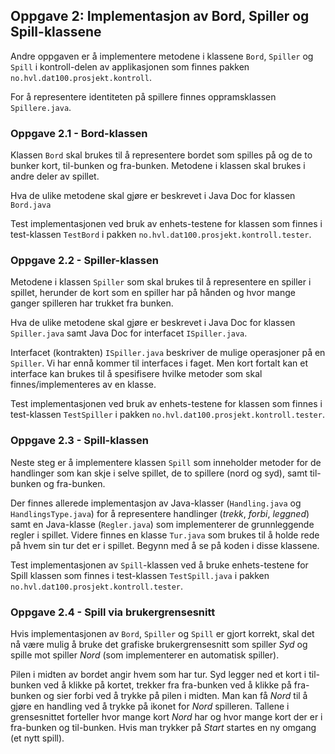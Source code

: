 ## Oppgave 2: Implementasjon av Bord, Spiller og Spill-klassene

Andre oppgaven er å implementere metodene i klassene `Bord`, `Spiller` og `Spill` i kontroll-delen av applikasjonen som finnes pakken `no.hvl.dat100.prosjekt.kontroll`.

For å representere identiteten på spillere finnes oppramsklassen `Spillere.java`.

### Oppgave 2.1 - Bord-klassen

Klassen `Bord` skal brukes til å representere bordet som spilles på og de to bunker kort, til-bunken og fra-bunken. Metodene i klassen skal brukes i andre deler av spillet.

Hva de ulike metodene skal gjøre er beskrevet i Java Doc for klassen `Bord.java`

Test implementasjonen ved bruk av enhets-testene for klassen som finnes i test-klassen `TestBord` i pakken `no.hvl.dat100.prosjekt.kontroll.tester`.

### Oppgave 2.2 - Spiller-klassen

Metodene i klassen `Spiller` som skal brukes til å representere en spiller i spillet, herunder de kort som en spiller har på hånden og hvor mange ganger spilleren har trukket fra bunken.

Hva de ulike metodene skal gjøre er beskrevet i Java Doc for klassen `Spiller.java` samt Java Doc for interfacet `ISpiller.java`.

Interfacet (kontrakten) `ISpiller.java` beskriver de mulige operasjoner på en `Spiller`. Vi har ennå kommer til interfaces i faget. Men kort fortalt kan et interface kan brukes til å spesifisere hvilke metoder som skal finnes/implementeres av en klasse.

Test implementasjonen ved bruk av enhets-testene for klassen som finnes i test-klassen `TestSpiller` i pakken `no.hvl.dat100.prosjekt.kontroll.tester`.

### Oppgave 2.3 - Spill-klassen

Neste steg er å implementere klassen `Spill` som inneholder metoder for de handlinger som kan skje i selve spillet, de to spillere (nord og syd), samt til-bunken og fra-bunken.

Der finnes allerede implementasjon av Java-klasser (`Handling.java` og `HandlingsType.java`) for å representere handlinger (*trekk*, *forbi*, *leggned*) samt en Java-klasse (`Regler.java`) som implementerer de grunnleggende regler i spillet. Videre finnes en klasse `Tur.java` som brukes til å holde rede på hvem sin tur det er i spillet. Begynn med å se på koden i disse klassene.

Test implementasjonen av `Spill`-klassen ved å bruke enhets-testene for Spill klassen som finnes i test-klassen `TestSpill.java` i pakken `no.hvl.dat100.prosjekt.kontroll.tester`.

### Oppgave 2.4 - Spill via brukergrensesnitt

Hvis implementasjonen av `Bord`, `Spiller` og `Spill` er gjort korrekt, skal det nå være mulig å bruke det grafiske brukergrensesnitt som spiller *Syd* og spille mot spiller *Nord* (som implementerer en automatisk spiller).

Pilen i midten av bordet angir hvem som har tur. Syd legger ned et kort i til-bunken ved å klikke på kortet, trekker fra fra-bunken ved å klikke på fra-bunken og sier forbi ved å trykke på pilen i midten. Man kan få *Nord* til å gjøre en handling ved å trykke på ikonet for *Nord* spilleren. Tallene i grensesnittet forteller hvor mange kort *Nord* har og hvor mange kort der er i fra-bunken og til-bunken. Hvis man trykker på *Start* startes en ny omgang (et nytt spill).
